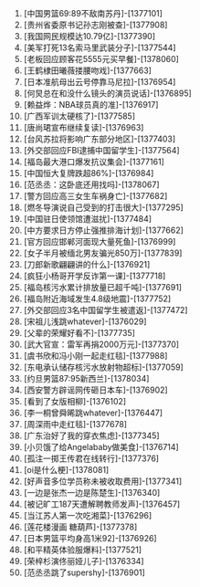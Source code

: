 
1. [中国男篮69:89不敌南苏丹]-[1377101]
1. [贵州省委原书记孙志刚被查]-[1377908]
1. [我国网民规模达10.79亿]-[1377390]
1. [美军打死13名索马里武装分子]-[1377544]
1. [老板回应顾客花5555元买早餐]-[1378060]
1. [王鹤棣田曦薇搂腰吻戏]-[1377663]
1. [日本准航母出云号停靠马尼拉]-[1376954]
1. [何炅总在和没什么镜头的演员说话]-[1376895]
1. [赖益烨：NBA球员真的准]-[1376917]
1. [广西军训太硬核了]-[1377585]
1. [唐尚珺宣布继续复读]-[1376963]
1. [台风苏拉将影响广东部分地区]-[1377403]
1. [外交部回应FBI逮捕中国留学生]-[1377564]
1. [福岛最大港口爆发抗议集会]-[1377161]
1. [中国恒大复牌跌超86%]-[1376984]
1. [范丞丞：这卧底还用找吗]-[1378067]
1. [警方回应高三女生车祸身亡]-[1377682]
1. [燃冬导演说自己受到的打击很大]-[1377295]
1. [中国驻日使领馆遭滋扰]-[1377484]
1. [中方要求日方停止强推排海计划]-[1377662]
1. [官方回应邯郸河面现大量死鱼]-[1376999]
1. [女子半月被缅北男友骗光850万]-[1377839]
1. [刀郎新歌翩翩讲的什么]-[1376921]
1. [疯狂小杨哥开学反诈第一课]-[1377718]
1. [福岛核污水累计排放量已超千吨]-[1377691]
1. [福岛附近海域发生4.8级地震]-[1377752]
1. [外交部回应3名中国留学生被遣返]-[1377472]
1. [宋祖儿浅跳whatever]-[1376029]
1. [父辈的荣耀好看不]-[1377735]
1. [武大官宣：雷军再捐2000万元]-[1377370]
1. [虞书欣和冯小刚一起走红毯]-[1377988]
1. [东电承认储存核污水放射物超标]-[1377059]
1. [约旦男篮87:95新西兰]-[1378034]
1. [西安警方辟谣网传砸日本车]-[1376902]
1. [看到了女版相柳]-[1376102]
1. [李一桐曾舜晞跳whatever]-[1376447]
1. [周深雨中走红毯]-[1377678]
1. [广东治好了我的穿衣焦虑]-[1377345]
1. [小贝饿了给Angelababy做美食]-[1376714]
1. [孤注一掷王传君在线转行]-[1377376]
1. [oi是什么梗]-[1378081]
1. [好声音多位学员称未被收取费用]-[1377341]
1. [一边是张杰一边是陈楚生]-[1376340]
1. [被记旷工187天遭解聘教师发声]-[1376457]
1. [当江苏人第一次吃湘菜]-[1376296]
1. [莲花楼漫画 糖葫芦]-[1377378]
1. [日本男篮平均身高1米92]-[1376926]
1. [和平精英体验服爆料]-[1377521]
1. [荣梓杉演佟丽娅儿子]-[1376334]
1. [范丞丞跳了supershy]-[1376901]